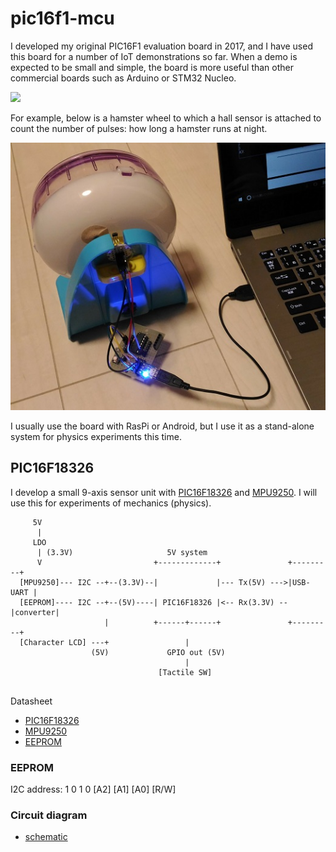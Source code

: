 # pic16f1-mcu

I developed my original PIC16F1 evaluation board in 2017, and I have used this board for a number of IoT demonstrations so far. When a demo is expected to be small and simple, the board is more useful than other commercial boards such as Arduino or STM32 Nucleo.

![](https://docs.google.com/drawings/d/e/2PACX-1vTHoT0TZIyVhAgkDVHyuWkc1-_6oFHT2mF53g2q36bgH_qxplkvvRIkJ3PqJBNuTZauhhMmSiemMoZO/pub?w=680&h=400)

For example, below is a hamster wheel to which a hall sensor is attached to count the number of pulses: how long a hamster runs at night.

![](./doc/hamster_wheel.jpg)

I usually use the board with RasPi or Android, but I use it as a stand-alone system for physics experiments this time.

## PIC16F18326

I develop a small 9-axis sensor unit with [PIC16F18326](http://ww1.microchip.com/downloads/en/DeviceDoc/40001839B.pdf) and [MPU9250](https://www.invensense.com/products/motion-tracking/9-axis/mpu-9250/). I will use this for experiments of mechanics (physics).

```
     5V
      |
     LDO
      | (3.3V)                     5V system
      V                         +-------------+               +---------+
  [MPU9250]--- I2C --+--(3.3V)--|             |--- Tx(5V) --->|USB-UART |
  [EEPROM]---- I2C --+--(5V)----| PIC16F18326 |<-- Rx(3.3V) --|converter|
                     |          +------+------+               +---------+
  [Character LCD] ---+                 |
                  (5V)             GPIO out (5V)
                                       |
                                 [Tactile SW]
                           
```
Datasheet

- [PIC16F18326](http://ww1.microchip.com/downloads/en/DeviceDoc/40001839B.pdf)
- [MPU9250](https://www.invensense.com/products/motion-tracking/9-axis/mpu-9250/)
- [EEPROM](http://akizukidenshi.com/download/at24c256b.pdf)

### EEPROM

I2C address: 1 0 1 0 [A2] [A1] [A0] [R/W]

### Circuit diagram

- [schematic](./kicad/motion_detector/motion_detector.pdf)


